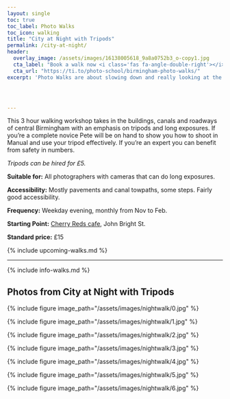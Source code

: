 ```yaml
---
layout: single
toc: true
toc_label: Photo Walks
toc_icon: walking
title: "City at Night with Tripods"
permalink: /city-at-night/
header:
  overlay_image: /assets/images/16138005618_9a8a0752b3_o-copy1.jpg
  cta_label: "Book a walk now <i class='fas fa-angle-double-right'></i>"
  cta_url: "https://ti.to/photo-school/birmingham-photo-walks/"
excerpt: 'Photo Walks are about slowing down and really looking at the details of the city while learning from being in a group.'




---
```

This 3 hour walking workshop takes in the buildings, canals and roadways of central Birmingham with an emphasis on tripods and long exposures. If you’re a complete novice Pete will be on hand to show you how to shoot in Manual and use your tripod effectively. If you’re an expert you can benefit from safety in numbers. 

*Tripods can be hired for £5.*


**Suitable for:** All photographers with cameras that can do long exposures.

**Accessibility:** Mostly pavements and canal towpaths, some steps. Fairly good accessibility.

**Frequency:** Weekday evening, monthly from Nov to Feb.

**Starting Point:** [Cherry Reds cafe](https://cherryreds.com/), John Bright St.

**Standard price:** £15


{% include upcoming-walks.md %}

***

{% include info-walks.md %}

## Photos from City at Night with Tripods

{% include figure image_path="/assets/images/nightwalk/0.jpg" %}

{% include figure image_path="/assets/images/nightwalk/1.jpg" %}

{% include figure image_path="/assets/images/nightwalk/2.jpg" %}

{% include figure image_path="/assets/images/nightwalk/3.jpg" %}

{% include figure image_path="/assets/images/nightwalk/4.jpg" %}

{% include figure image_path="/assets/images/nightwalk/5.jpg" %}

{% include figure image_path="/assets/images/nightwalk/6.jpg" %}